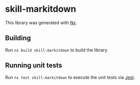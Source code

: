 # skill-markitdown

This library was generated with [Nx](https://nx.dev).

## Building

Run `nx build skill-markitdown` to build the library.

## Running unit tests

Run `nx test skill-markitdown` to execute the unit tests via [Jest](https://jestjs.io).
